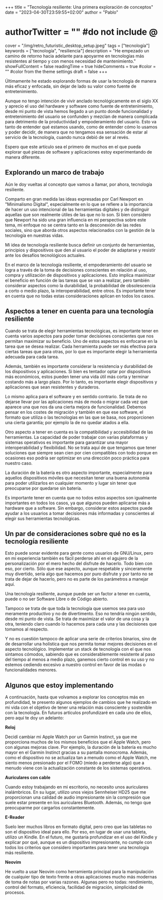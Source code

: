 +++
title = "Tecnología resiliente: Una primera exploración de conceptos"
date = "2023-04-30T23:59:55+02:00"
author = "Pablo"
# authorTwitter = "" #do not include @
cover = "/img/retro_futuristic_desktop_setup.jpeg"
tags = ["tecnología"]
keywords = ["tecnología", "resiliencia"]
description = "He empezado un camino de retorno hacia adelante para apoyarme en tecnologías más resistentes al tiempo y con menos necesidad de mantenimiento."
showFullContent = false
readingTime = true
hideComments = true
#color = "" #color from the theme settings
draft = false
+++

Últimamente he estado explorando formas de usar la tecnología de manera más eficaz y enfocada, sin dejar de lado su valor como fuente de entretenimiento. 

Aunque no tengo intención de vivir anclado tecnológicamente en el siglo XX y aprecio el uso del hardware y software como fuente de entretenimiento, desde mi punto de vista hemos llegado a un punto donde funcionalidad y entretenimiento del usuario se confunden y mezclan de manera complicada para detrimento de la productividad y empoderamiento del usuario. Esto va tanto de entender qué estamos usando, como de entender cómo lo usamos y poder decidir, de manera que no tengamos esa sensación de estar al servicio de la tecnología, cuando nunca debió de ser al revés.

Espero que este artículo sea el primero de muchos en el que pueda explorar qué piezas de software y aplicaciones estoy experimentando de manera diferente.

## Explorando un marco de trabajo
Aún le doy vueltas al concepto que vamos a llamar, por ahora, tecnología resiliente.

Comparto en gran medida las ideas expresadas por Carl Newport en "Minimalismo Digital", especialmente en lo que se refiere a la importancia de hacer un uso intencional de las herramientas digitales y de distinguir aquellas que son realmente útiles de las que no lo son. Si bien considero que Newport ha sido una gran influencia en mi perspectiva sobre este tema, mi enfoque no se centra tanto en la desconexión de las redes sociales, sino que aborda otros aspectos relacionados con la gestión de la tecnología en nuestras vidas.

Mi idea de tecnología resiliente busca definir un conjunto de herramientas, principios y dispositivos que den al usuario el poder de adaptarse y resistir ante los desafíos tecnológicos actuales.

En el marco de la tecnología resiliente, el empoderamiento del usuario se logra a través de la toma de decisiones conscientes en relación al uso, compra y utilización de dispositivos y aplicaciones. Esto implica maximizar el beneficio en función de las tareas que se van a realizar, pero también considerar aspectos como la durabilidad, la probabilidad de obsolescencia a corto o medio plazo, la interoperabilidad, entre otros. Es importante tener en cuenta que no todas estas consideraciones aplican en todos los casos.

## Aspectos a tener en cuenta para una tecnología resiliente
Cuando se trata de elegir herramientas tecnológicas, es importante tener en cuenta varios aspectos para poder tomar decisiones conscientes que nos permitan maximizar su beneficio. Uno de estos aspectos es enfocarse en la tarea que se desea realizar. Cada herramienta puede ser más efectiva para ciertas tareas que para otras, por lo que es importante elegir la herramienta adecuada para cada tarea.

Además, también es importante considerar la resistencia y durabilidad de los dispositivos y aplicaciones. Si bien es tentador optar por dispositivos más económicos, estos pueden tener una vida útil más corta y terminar costando más a largo plazo. Por lo tanto, es importante elegir dispositivos y aplicaciones que sean resistentes y duraderos.

Lo mismo aplica para el software y en sentido contrario. Se trata de no dejarse llevar por las aplicaciones más de moda o migrar cada vez que aparece una que nos da una cierta mejora de funcionalidad. Debemos pensar en los costes de migración y también en que ese software, el formato que utiliza o las tecnologías en las que se basa, nos proporcionen una cierta garantía; por ejemplo la de no quedar atados a ella.

Otro aspecto a tener en cuenta es la compatibilidad y accesibilidad de las herramientas. La capacidad de poder trabajar con varias plataformas y sistemas operativos es importante para garantizar una mayor interoperabilidad y flexibilidad. No se trata aquí de que tengamos que tener soluciones que siempre sean cien por cien compatibles con todo porque en ocasiones eso podría ser optimizar en una dirección poco práctica para nuestro caso.

La duración de la batería es otro aspecto importante, especialmente para aquellos dispositivos móviles que necesitan tener una buena autonomía para poder utilizarlos en cualquier momento y lugar sin tener que preocuparse por quedarse sin batería.

Es importante tener en cuenta que no todos estos aspectos son igualmente importantes en todos los casos, ya que algunos pueden aplicarse más a hardware que a software. Sin embargo, considerar estos aspectos puede ayudar a los usuarios a tomar decisiones más informadas y conscientes al elegir sus herramientas tecnológicas.

## Un par de consideraciones sobre qué no es la tecnología resiliente

Esto puede sonar evidente para gente como usuarios de GNU/Linux, pero en mi experiencia también es fácil perderse ahí en el agujero de la personalización por el mero hecho del disfrute de hacerlo. Todo bien con eso, por cierto. Sólo que ese aspecto, aunque respetable y sinceramente muy divertido, sería algo que hacemos por puro disfrute y por tanto no se trata de dejar de hacerlo, pero no es parte de los parámetros a manejar aquí.

Una tecnología resiliente, aunque puede ser un factor a tener en cuenta, puede o no ser Software Libre o de Código abierto.

Tampoco se trata de que toda la tecnología que usemos sea para uso meramente productivo y no de divertimento. Eso no tendría ningún sentido, desde mi punto de vista. Se trata de maximizar el valor de una cosa y la otra, teniendo claro cuando lo hacemos para cada una y las decisiones que tomamos al respecto.

Y no es cuestión tampoco de aplicar una serie de criterios binarios, sino de de desarrollar una holística que nos permita tomar mejores decisiones en el aspecto tecnológico. Implementar un stack de tecnología con el que nos sintamos cómodos, sabiendo que es considerablemente resistente al paso del tiempo al menos a medio plazo, ganemos cierto control en su uso y no estemos cediendo excesivo a nuestro control en favor de las modas o funcionalidades menores.

## Algunos que estoy implementando

A continuación, hasta que volvamos a explorar los conceptos más en profundidad, te presento algunos ejemplos de cambios que he realizado en mi vida con el objetivo de tener una relación más consciente y sostenible con la tecnología. En futuros artículos profundizaré en cada uno de ellos, pero aquí te doy un adelanto:

**Reloj**

Decidí cambiar mi Apple Watch por un Garmin Instinct, ya que me proporciona muchos de los mismos beneficios que el Apple Watch, pero con algunas mejoras clave. Por ejemplo, la duración de la batería es mucho mayor en el Garmin Instinct gracias a su pantalla monocroma. Además, como el dispositivo no se actualiza tan a menudo como el Apple Watch, me siento menos presionado por el FOMO (miedo a perderse algo) que a menudo viene con la actualización constante de los sistemas operativos.

**Auriculares con cable**

Cuando estoy trabajando en mi escritorio, no necesito unos auriculares inalámbricos. En su lugar, utilizo unos viejos Sennheiser HD25 que me proporcionan una calidad de audio impresionante sin la compresión que suele estar presente en los auriculares Bluetooth. Además, no tengo que preocuparme por cargarlos constantemente.

**E-Reader**

Suelo leer muchos libros en formato digital, pero creo que las tabletas no son el dispositivo ideal para ello. Por eso, en lugar de usar una tableta, utilizo un Kindle. En el futuro, me gustaría profundizar en el uso del Kindle y explicar por qué, aunque es un dispositivo impresionante, no cumple con todos los criterios que considero importantes para tener una tecnología más resiliente.

**Neovim**

He vuelto a usar Neovim como herramienta principal para la manipulación de cualquier tipo de texto frente a otras aplicaciones mucho más modernas de toma de notas por varias razones. Algunas pero no todas: rendimiento, control del formato, eficiencia, facilidad de migración, simplicidad de procesos.


